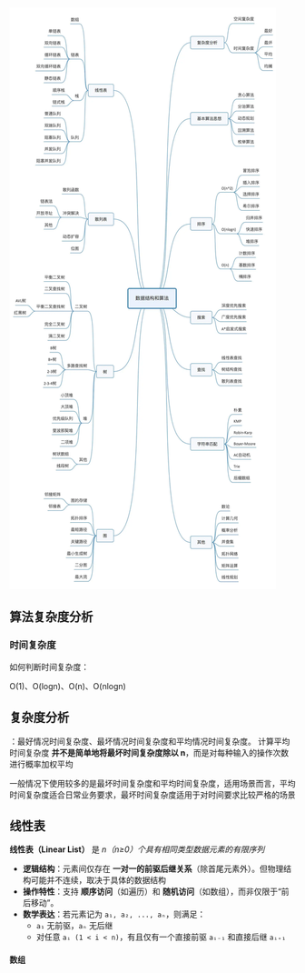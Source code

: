 ![file-20250206151523543.png](https://raw.githubusercontent.com/Enki-Zhang/blog_img/master/20250206151523.png)


## 算法复杂度分析

###  时间复杂度

如何判断时间复杂度：

O(1)、O(logn)、O(n)、O(nlogn) 

## 复杂度分析

：最好情况时间复杂度、最坏情况时间复杂度和平均情况时间复杂度。
计算平均时间复杂度 **并不是简单地将最坏时间复杂度除以 n**，而是对每种输入的操作次数进行概率加权平均

一般情况下使用较多的是最坏时间复杂度和平均时间复杂度，适用场景而言，平均时间复杂度适合日常业务要求，最坏时间复杂度适用于对时间要求比较严格的场景


## 线性表

**线性表（Linear List）** 是 _n（n≥0）个具有相同类型数据元素的有限序列_
- **逻辑结构**：元素间仅存在 **一对一的前驱后继关系**（除首尾元素外）。但物理结构可能并不连续，取决于具体的数据结构
- **操作特性**：支持 **顺序访问**（如遍历）和 **随机访问**（如数组），而非仅限于“前后移动”。
- **数学表达**：若元素记为 `a₁, a₂, ..., aₙ`，则满足：
    - `a₁` 无前驱，`aₙ` 无后继
    - 对任意 `aᵢ (1 < i < n)`，有且仅有一个直接前驱 `aᵢ₋₁` 和直接后继 `aᵢ₊₁`

#### 数组
